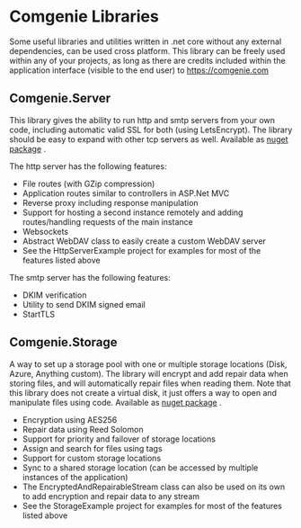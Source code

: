 # Comgenie Libraries
Some useful libraries and utilities written in .net core without any external dependencies, can be used cross platform. 
This library can be freely used within any of your projects, as long as there are credits included within the application interface (visible to the end user) to https://comgenie.com

## Comgenie.Server
This library gives the ability to run http and smtp servers from your own code, including automatic valid SSL for both (using LetsEncrypt). The library should be easy to expand with other tcp servers as well. 
Available as [nuget package](https://www.nuget.org/packages/Comgenie.Server/) .

The http server has the following features:

- File routes (with GZip compression)
- Application routes similar to controllers in ASP.Net MVC
- Reverse proxy including response manipulation
- Support for hosting a second instance remotely and adding routes/handling requests of the main instance
- Websockets
- Abstract WebDAV class to easily create a custom WebDAV server
- See the HttpServerExample project for examples for most of the features listed above

The smtp server has the following features:

- DKIM verification
- Utility to send DKIM signed email
- StartTLS


## Comgenie.Storage
A way to set up a storage pool with one or multiple storage locations (Disk, Azure, Anything custom). The library will encrypt and add repair data when storing files, and will automatically repair files when reading them. Note that this library does not create a virtual disk, it just offers a way to open and manipulate files using code.
Available as [nuget package](https://www.nuget.org/packages/Comgenie.Storage/) .

- Encryption using AES256
- Repair data using Reed Solomon
- Support for priority and failover of storage locations
- Assign and search for files using tags
- Support for custom storage locations
- Sync to a shared storage location (can be accessed by multiple instances of the application)
- The EncryptedAndRepairableStream class can also be used on its own to add encryption and repair data to any stream
- See the StorageExample project for examples for most of the features listed above